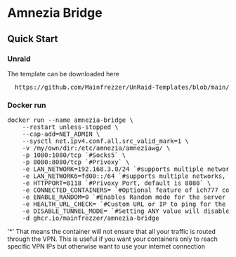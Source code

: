 # Amnezia Bridge

## Quick Start

### Unraid
The template can be downloaded here
<pre>
  https://github.com/Mainfrezzer/UnRaid-Templates/blob/main/mainfrezzer-amnezia-bridge.xml
</pre>

### Docker run
<pre>
docker run --name amnezia-bridge \
    --restart unless-stopped \
    --cap-add=NET_ADMIN \
    --sysctl net.ipv4.conf.all.src_valid_mark=1 \
    -v /my/own/dir:/etc/amnezia/amneziawg/ \
    -p 1080:1080/tcp `#Socks5` \
    -p 8080:8080/tcp `#Privoxy` \
    -e LAN_NETWORK=192.168.3.0/24 `#supports multiple networks, use "," as divider` \
    -e LAN_NETWORK6=fd00::/64 `#supports multiple networks, use "," as divider` \
    -e HTTPPORT=8118 `#Privoxy Port, default is 8080` \
    -e CONNECTED_CONTAINERS= `#Optional feature of ich777 container` \
    -e ENABLE_RANDOM=0 `#Enables Random mode for the server chosen, picks a file from /etc/amnezia/amneziawg at random` \
    -e HEALTH_URL_CHECK= `#Custom URL or IP to ping for the healthcheck`\
    -e DISABLE_TUNNEL_MODE= `#Setting ANY value will disable the VPN tunnel enforcement.*` \
    -d ghcr.io/mainfrezzer/amnezia-bridge
</pre>

'*' That means the container will not ensure that all your traffic is routed through the VPN. This is useful if you want your containers only to reach specific VPN IPs but otherwise want to use your internet connection

